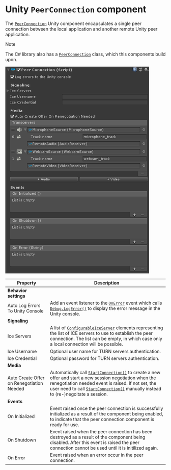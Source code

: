 # Unity `PeerConnection` component

The [`PeerConnection`](xref:Microsoft.MixedReality.WebRTC.Unity.PeerConnection) Unity component encapsulates a single peer connection between the local application and another remote Unity peer application.

> [!NOTE]
> The C# library also has a [`PeerConnection`](xref:Microsoft.MixedReality.WebRTC.PeerConnection) class, which this components build upon.

![The PeerConnection Unity component](unity-peerconnection.png)

| Property | Description |
|---|---|
| **Behavior settings** | |
| Auto Log Errors To Unity Console | Add an event listener to the [`OnError`](xref:Microsoft.MixedReality.WebRTC.Unity.PeerConnection.OnError) event which calls [`Debug.LogError()`](https://docs.unity3d.com/ScriptReference/Debug.LogError.html) to display the error message in the Unity console. |
| **Signaling** | |
| Ice Servers | A list of [`ConfigurableIceServer`](xref:Microsoft.MixedReality.WebRTC.Unity.ConfigurableIceServer) elements representing the list of ICE servers to use to establish the peer connection. The list can be empty, in which case only a local connection will be possible. |
| Ice Username | Optional user name for TURN servers authentication. |
| Ice Credential | Optional password for TURN servers authentication. |
| **Media** | |
| Auto Create Offer on Renegotiation Needed | Automatically call [`StartConnection()`](xref:Microsoft.MixedReality.WebRTC.Unity.PeerConnection.StartConnection) to create a new offer and start a new session negotiation when the renegotiation needed event is raised. If not set, the user need to call [`StartConnection()`](xref:Microsoft.MixedReality.WebRTC.Unity.PeerConnection.StartConnection) manually instead to (re-)negoitate a session. |
| **Events** | |
| On Initialized | Event raised once the peer connection is successfully initialized as a result of the component being enabled, to indicate that the peer connection component is ready for use. |
| On Shutdown | Event raised when the peer connection has been destroyed as a result of the component being disabled. After this event is raised the peer connection cannot be used until it is initilized again. |
| On Error | Event raised when an error occur in the peer connection. |
